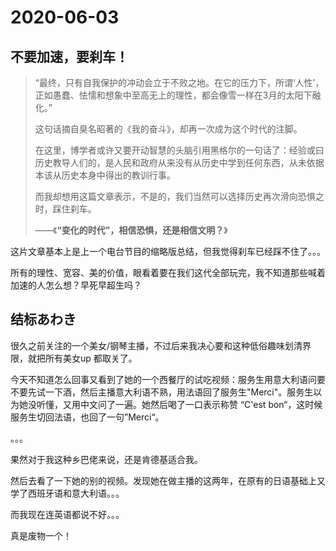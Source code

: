 # 2020-06-03

## 不要加速，要刹车！

> “最终，只有自我保护的冲动会立于不败之地。在它的压力下，所谓‘人性’，正如愚蠢、怯懦和想象中至高无上的理性，都会像雪一样在3月的太阳下融化。”
>
> 这句话摘自臭名昭著的《我的奋斗》，却再一次成为这个时代的注脚。
>
> 在这里，博学者或许又要开动智慧的头脑引用黑格尔的一句话了：经验或曰历史教导人们的，是人民和政府从来没有从历史中学到任何东西，从未依据本该从历史本身中得出的教训行事。
>
> 而我却想用这篇文章表示，不是的，我们当然可以选择历史再次滑向恐惧之时，踩住刹车。
>
> ——《**“变化的时代”，相信恐惧，还是相信文明？**》



这片文章基本上是上一个电台节目的缩略版总结，但我觉得刹车已经踩不住了。。。

所有的理性、宽容、美的价值，眼看着要在我们这代全部玩完，我不知道那些喊着加速的人怎么想？早死早超生吗？



## 结标あわき

很久之前关注的一个美女/钢琴主播，不过后来我决心要和这种低俗趣味划清界限，就把所有美女up 都取关了。

今天不知道怎么回事又看到了她的一个西餐厅的试吃视频：服务生用意大利语问要不要先试一下酒，然后主播意大利语不熟，用法语回了服务生"Merci"。服务生以为她没听懂，又用中文问了一遍。她然后喝了一口表示称赞 “C'est bon“，这时候服务生切回法语，也回了一句”Merci“。

。。。

果然对于我这种乡巴佬来说，还是肯德基适合我。

然后去看了一下她的别的视频。发现她在做主播的这两年，在原有的日语基础上又学了西班牙语和意大利语。。。

而我现在连英语都说不好。。。

真是废物一个！



